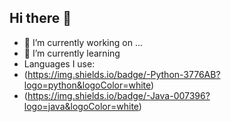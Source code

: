 ## Hi there 👋
- 🔭 I’m currently working on ...
- 🌱 I’m currently learning
- Languages I use:
- (https://img.shields.io/badge/-Python-3776AB?logo=python&logoColor=white)
- (https://img.shields.io/badge/-Java-007396?logo=java&logoColor=white)
<!--
**Saraamps/saraamps** is a ✨ _special_ ✨ repository because its `README.md` (this file) appears on your GitHub profile.

Here are some ideas to get you started:

- 🔭 I’m currently working on ...
- 🌱 I’m currently learning ...
- 👯 I’m looking to collaborate on ...
- 🤔 I’m looking for help with ...
- 💬 Ask me about ...
- 📫 How to reach me: ...
- 😄 Pronouns: ...
- ⚡ Fun fact: ...
-->
